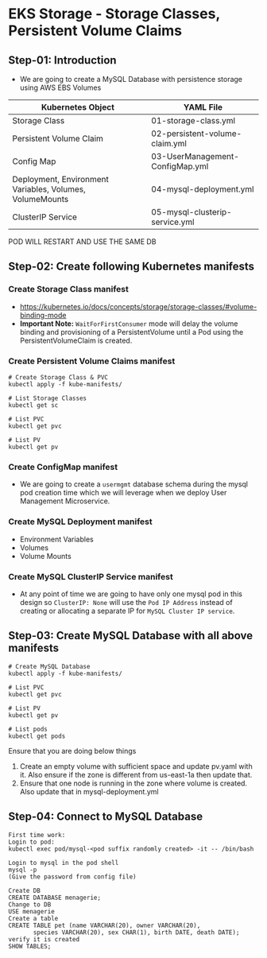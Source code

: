 # EKS Storage -  Storage Classes, Persistent Volume Claims

## Step-01: Introduction
- We are going to create a MySQL Database with persistence storage using AWS EBS Volumes

| Kubernetes Object  | YAML File |
| ------------- | ------------- |
| Storage Class  | 01-storage-class.yml |
| Persistent Volume Claim | 02-persistent-volume-claim.yml   |
| Config Map  | 03-UserManagement-ConfigMap.yml  |
| Deployment, Environment Variables, Volumes, VolumeMounts  | 04-mysql-deployment.yml  |
| ClusterIP Service  | 05-mysql-clusterip-service.yml  |

POD WILL RESTART AND USE THE SAME DB

## Step-02: Create following Kubernetes manifests
### Create Storage Class manifest
- https://kubernetes.io/docs/concepts/storage/storage-classes/#volume-binding-mode
- **Important Note:** `WaitForFirstConsumer` mode will delay the volume binding and provisioning  of a PersistentVolume until a Pod using the PersistentVolumeClaim is created. 

### Create Persistent Volume Claims manifest
```
# Create Storage Class & PVC
kubectl apply -f kube-manifests/

# List Storage Classes
kubectl get sc

# List PVC
kubectl get pvc 

# List PV
kubectl get pv
```
### Create ConfigMap manifest
- We are going to create a `usermgmt` database schema during the mysql pod creation time which we will leverage when we deploy User Management Microservice. 

### Create MySQL Deployment manifest
- Environment Variables
- Volumes
- Volume Mounts

### Create MySQL ClusterIP Service manifest
- At any point of time we are going to have only one mysql pod in this design so `ClusterIP: None` will use the `Pod IP Address` instead of creating or allocating a separate IP for `MySQL Cluster IP service`.   

## Step-03: Create MySQL Database with all above manifests
```
# Create MySQL Database
kubectl apply -f kube-manifests/

# List PVC
kubectl get pvc 

# List PV
kubectl get pv

# List pods
kubectl get pods 

```
Ensure that you are doing below things
1. Create an empty volume with sufficient space and update pv.yaml with it. Also ensure if the zone is different from us-east-1a then update that.
2. Ensure that one node is running in the zone where volume is created. Also update that in  mysql-deployment.yml

## Step-04: Connect to MySQL Database
```
First time work:
Login to pod:
kubectl exec pod/mysql-<pod suffix randomly created> -it -- /bin/bash 

Login to mysql in the pod shell
mysql -p
(Give the password from config file)

Create DB
CREATE DATABASE menagerie;
Change to DB
USE menagerie
Create a table
CREATE TABLE pet (name VARCHAR(20), owner VARCHAR(20),
       species VARCHAR(20), sex CHAR(1), birth DATE, death DATE);
verify it is created
SHOW TABLES;
